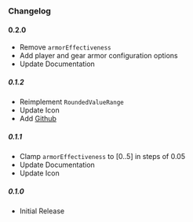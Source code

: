 ### Changelog

#### 0.2.0
- Remove `armorEffectiveness`
- Add player and gear armor configuration options
- Update Documentation

##### 0.1.2
- Reimplement `RoundedValueRange`
- Update Icon
- Add [Github](https://github.com/kruftt/SmoothArmorScaling)  

##### 0.1.1
- Clamp `armorEffectiveness` to [0..5] in steps of 0.05
- Update Documentation
- Update Icon

##### 0.1.0
- Initial Release
